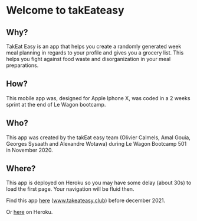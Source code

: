 # Welcome to takEateasy

## Why?
TakEat Easy is an app that helps you create a randomly generated week meal planning in regards to your profile and gives you a grocery list. This helps you fight against food waste and disorganization in your meal preparations.

## How?
This mobile app was, designed for Apple Iphone X, was coded in a 2 weeks sprint at the end of Le Wagon bootcamp.

## Who?
This app was created by the takEat easy team (Olivier Calmels, Amal Gouia, Georges Sysaath and Alexandre Wotawa) during Le Wagon Bootcamp 501 in November 2020.

## Where?
This app is deployed on Heroku so you may have some delay (about 30s) to load the first page. Your navigation will be fluid then. 

Find this app [here](https://takeat-easy.herokuapp.com/) (www.takeateasy.club) before december 2021.

Or [here](https://takeat-easy.herokuapp.com/) on Heroku.

